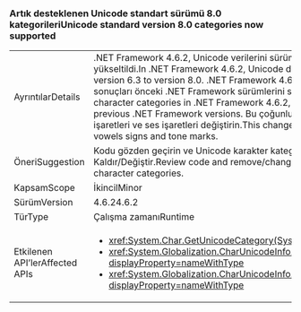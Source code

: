 ### <a name="unicode-standard-version-80-categories-now-supported"></a><span data-ttu-id="e4024-101">Artık desteklenen Unicode standart sürümü 8.0 kategorileri</span><span class="sxs-lookup"><span data-stu-id="e4024-101">Unicode standard version 8.0 categories now supported</span></span>

|   |   |
|---|---|
|<span data-ttu-id="e4024-102">Ayrıntılar</span><span class="sxs-lookup"><span data-stu-id="e4024-102">Details</span></span>|<span data-ttu-id="e4024-103">.NET Framework 4.6.2, Unicode verilerini sürüm 8.0 sürümü 6.3 Unicode standart katmandan yükseltildi.</span><span class="sxs-lookup"><span data-stu-id="e4024-103">In .NET Framework 4.6.2, Unicode data has been upgraded from Unicode Standard version 6.3 to version 8.0.</span></span>  <span data-ttu-id="e4024-104">.NET Framework 4.6.2 Unicode karakter kategorileri isterken, bazı sonuçları önceki .NET Framework sürümlerini sonuçları eşleşmeyebilir.</span><span class="sxs-lookup"><span data-stu-id="e4024-104">When requesting Unicode character categories in .NET Framework 4.6.2, some results might not match the results in previous .NET Framework versions.</span></span>  <span data-ttu-id="e4024-105">Bu çoğunlukla Çeroki hece etkiler ve Yeni Day lu sesli harfler işaretleri ve ses işaretleri değiştirin.</span><span class="sxs-lookup"><span data-stu-id="e4024-105">This change mostly affects Cherokee syllables and New Tai Lue vowels signs and tone marks.</span></span>|
|<span data-ttu-id="e4024-106">Öneri</span><span class="sxs-lookup"><span data-stu-id="e4024-106">Suggestion</span></span>|<span data-ttu-id="e4024-107">Kodu gözden geçirin ve Unicode karakter kategorileri sabit kodlanmış bağlıdır mantıksal Kaldır/Değiştir.</span><span class="sxs-lookup"><span data-stu-id="e4024-107">Review code and remove/change logic that depends on hard-coded Unicode character categories.</span></span>|
|<span data-ttu-id="e4024-108">Kapsam</span><span class="sxs-lookup"><span data-stu-id="e4024-108">Scope</span></span>|<span data-ttu-id="e4024-109">İkincil</span><span class="sxs-lookup"><span data-stu-id="e4024-109">Minor</span></span>|
|<span data-ttu-id="e4024-110">Sürüm</span><span class="sxs-lookup"><span data-stu-id="e4024-110">Version</span></span>|<span data-ttu-id="e4024-111">4.6.2</span><span class="sxs-lookup"><span data-stu-id="e4024-111">4.6.2</span></span>|
|<span data-ttu-id="e4024-112">Tür</span><span class="sxs-lookup"><span data-stu-id="e4024-112">Type</span></span>|<span data-ttu-id="e4024-113">Çalışma zamanı</span><span class="sxs-lookup"><span data-stu-id="e4024-113">Runtime</span></span>|
|<span data-ttu-id="e4024-114">Etkilenen API’ler</span><span class="sxs-lookup"><span data-stu-id="e4024-114">Affected APIs</span></span>|<ul><li><xref:System.Char.GetUnicodeCategory(System.Char)?displayProperty=nameWithType></li><li><xref:System.Globalization.CharUnicodeInfo.GetUnicodeCategory(System.Char)?displayProperty=nameWithType></li><li><xref:System.Globalization.CharUnicodeInfo.GetUnicodeCategory(System.String,System.Int32)?displayProperty=nameWithType></li></ul>|

